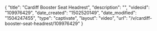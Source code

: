 {
    "title": "Cardiff Booster Seat Headrest",
    "description": "",
    "videoid": "109976429",
    "date_created": "1502520149",
    "date_modified": "1504247455",
    "type": "captivate",
    "layout": "video",
    "url": "\/v\/cardiff-booster-seat-headrest\/109976429"
}